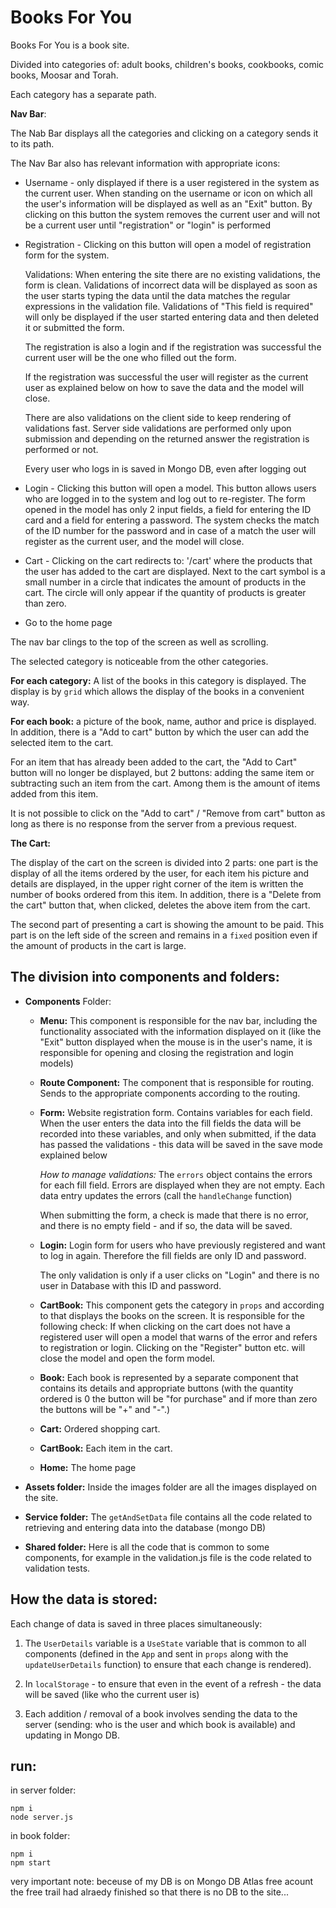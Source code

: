 # Books For You
Books For You is a book site.

Divided into categories of: adult books, children's books, cookbooks, comic books, Moosar and Torah.

Each category has a separate path.

**Nav Bar**:

The Nab Bar displays all the categories and clicking on a category sends it to its path.

The Nav Bar also has relevant information with appropriate icons:

* Username - only displayed if there is a user registered in the system as the current user. When standing on the username or icon on which all the user's information will be displayed as well as an "Exit" button. By clicking on this button the system removes the current user and will not be a current user until "registration" or "login" is performed
* Registration - Clicking on this button will open a model of registration form for the system.
    
    Validations: When entering the site there are no existing validations, the form is clean. Validations of incorrect data will be displayed as soon as the user starts typing the data until the data matches the regular expressions in the validation file. Validations of "This field is required" will only be displayed if the user started entering data and then deleted it or submitted the form.

    The registration is also a login and if the registration was successful the current user will be the one who filled out the form.

    If the registration was successful the user will register as the current user as explained below on how to save the data and the model will close.

    There are also validations on the client side to keep rendering of validations fast. Server side validations are performed only upon submission and depending on the returned answer the registration is performed or not.
    
    Every user who logs in is saved in Mongo DB, even after logging out

* Login - Clicking this button will open a model. This button allows users who are logged in to the system and log out to re-register. The form opened in the model has only 2 input fields, a field for entering the ID card and a field for entering a password. The system checks the match of the ID number for the password and in case of a match the user will register as the current user, and the model will close.

* Cart - Clicking on the cart redirects to: '/cart' where the products that the user has added to the cart are displayed.
Next to the cart symbol is a small number in a circle that indicates the amount of products in the cart. The circle will only appear if the quantity of products is greater than zero.

* Go to the home page

The nav bar clings to the top of the screen as well as scrolling.

The selected category is noticeable from the other categories.

**For each category:** A list of the books in this category is displayed. The display is by `grid` which allows the display of the books in a convenient way.

**For each book:** a picture of the book, name, author and price is displayed. In addition, there is a "Add to cart" button by which the user can add the selected item to the cart.

For an item that has already been added to the cart, the "Add to Cart" button will no longer be displayed, but 2 buttons: adding the same item or subtracting such an item from the cart. Among them is the amount of items added from this item.

It is not possible to click on the "Add to cart" / "Remove from cart" button as long as there is no response from the server from a previous request.

**The Cart:**

The display of the cart on the screen is divided into 2 parts: one part is the display of all the items ordered by the user, for each item his picture and details are displayed, in the upper right corner of the item is written the number of books ordered from this item. In addition, there is a "Delete from the cart" button that, when clicked, deletes the above item from the cart.

The second part of presenting a cart is showing the amount to be paid. This part is on the left side of the screen and remains in a `fixed` position even if the amount of products in the cart is large.

## The division into components and folders:

- **Components** Folder:
    - **Menu:** This component is responsible for the nav bar, including the functionality associated with the information displayed on it (like the "Exit" button displayed when the mouse is in the user's name, it is responsible for opening and closing the registration and login models)

    - **Route Component:** The component that is responsible for routing. Sends to the appropriate components according to the routing.

    - **Form:** Website registration form. Contains variables for each field. When the user enters the data into the fill fields the data will be recorded into these variables, and only when submitted, if the data has passed the validations - this data will be saved in the save mode explained below
    
        *How to manage validations:* The `errors` object contains the errors for each fill field. Errors are displayed when they are not empty. Each data entry updates the errors (call the `handleChange` function)
    
        When submitting the form, a check is made that there is no error, and there is no empty field - and if so, the data will be saved.
    
    * **Login:** Login form for users who have previously registered and want to log in again. Therefore the fill fields are only ID and password.

        The only validation is only if a user clicks on "Login" and there is no user in Database with this ID and password.

    * **CartBook:** This component gets the category in `props` and according to that displays the books on the screen. It is responsible for the following check: If when clicking on the cart does not have a registered user will open a model that warns of the error and refers to registration or login. Clicking on the "Register" button etc. will close the model and open the form model.

    * **Book:** Each book is represented by a separate component that contains its details and appropriate buttons (with the quantity ordered is 0 the button will be "for purchase" and if more than zero the buttons will be "+" and "-".)

    * **Cart:** Ordered shopping cart.

    * **CartBook:** Each item in the cart.
    * **Home:** The home page
* **Assets folder:** Inside the images folder are all the images displayed on the site.

* **Service folder:** The `getAndSetData` file contains all the code related to retrieving and entering data into the database (mongo DB)

* **Shared folder:** Here is all the code that is common to some components, for example in the validation.js file is the code related to validation tests.

## How the data is stored:
Each change of data is saved in three places simultaneously:

1. The `UserDetails` variable is a `UseState` variable that is common to all components (defined in the `App` and sent in `props` along with the `updateUserDetails` function) to ensure that each change is rendered).

1. In `localStorage` - to ensure that even in the event of a refresh - the data will be saved (like who the current user is)

1. Each addition / removal of a book involves sending the data to the server (sending: who is the user and which book is available) and updating in Mongo DB.

## run:

in server folder:
```
npm i
node server.js
```
in book folder:
```
npm i
npm start
```

very important note: beceuse of my DB is on Mongo DB Atlas free acount the free trail had alraedy finished so that there is no DB to the site...
